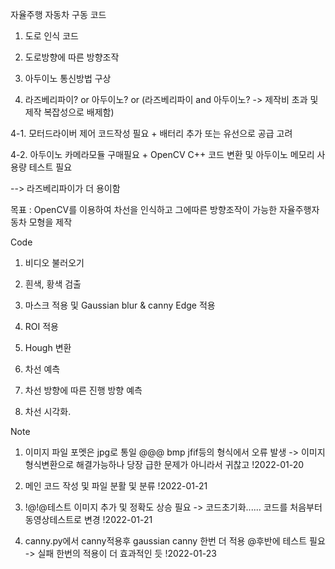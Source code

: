 자율주행 자동차 구동 코드

1. 도로 인식 코드

2. 도로방향에 따른 방향조작

3. 아두이노 통신방법 구상

4. 라즈베리파이? or 아두이노? or (라즈베리파이 and 아두이노? -> 제작비 초과 및 제작 복잡성으로 배제함)

4-1. 모터드라이버 제어 코드작성 필요 + 배터리 추가 또는 유선으로 공급 고려

4-2. 아두이노 카메라모듈 구매필요 + OpenCV C++ 코드 변환 및 아두이노 메모리 사용량 테스트 필요

--> 라즈베리파이가 더 용이함

목표 : OpenCV를 이용하여 차선을 인식하고 그에따른 방향조작이 가능한 자율주행자동차 모형을 제작

Code

1. 비디오 불러오기

2. 흰색, 황색 검출

3. 마스크 적용 및 Gaussian blur & canny Edge 적용

4. ROI 적용

5. Hough 변환

6. 차선 예측 

7. 차선 방향에 따른 진행 방향 예측

8. 차선 시각화.


Note

1. 이미지 파일 포멧은 jpg로 통일 @@@ bmp jfif등의 형식에서 오류 발생 -> 이미지 형식변환으로 해결가능하나 당장 급한 문제가 아니라서 귀찮고 !2022-01-20

2. 메인 코드 작성 및 파일 분활 및 분류 !2022-01-21

3. !@!@테스트 이미지 추가 및 정확도 상승 필요 -> 코드초기화...... 코드를 처음부터 동영상테스트로 변경 !2022-01-21

4. canny.py에서 canny적용후 gaussian canny 한번 더 적용 @후반에 테스트 필요 -> 실패 한번의 적용이 더 효과적인 듯 !2022-01-23